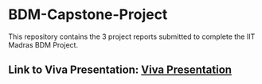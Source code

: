 # BDM-Capstone-Project
This repository contains the 3 project reports submitted to complete the IIT Madras BDM Project.

## Link to Viva Presentation: [Viva Presentation](https://www.canva.com/design/DAGUOXDX1l4/IjO7SGKN15RxBtFYhMxUuw/edit?utm_content=DAGUOXDX1l4&utm_campaign=designshare&utm_medium=link2&utm_source=sharebutton)
